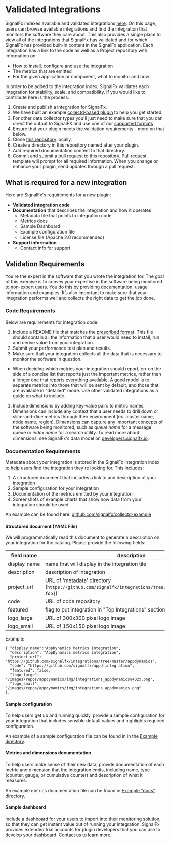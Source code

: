 # Validated Integrations

SignalFx indexes available and validated integrations [here](http://signalfx.github.io). On this page, users can browse available integrations and find the integration that monitors the software they care about. This also provides a single place to view all of the integrations that SignalFx has validated and for which SignalFx has provided built-in content in the SignalFx application. Each integration has a link to the code as well as a Project repository with information on:

- How to install, configure and use the integration
- The metrics that are emitted
- For the given application or component, what to monitor and how

In order to be added to the integration index, SignalFx validates each integration for stability, scale, and compatibility. If you would like to contribute here is the process:

1. Create and publish a integration for SignalFx.
 1. We have built an example [collectd-based plugin](https://github.com/signalfx/collectd-example/blob/master/example_plugin.py) to help you get started.
 1. For other data collector types you'll just need to make sure that you can direct the output to SignalFX and use one of our [supported formats](https://developers.signalfx.com/docs/signalfx-api-overview)
1. Ensure that your plugin meets the validation requirements - more on that below.
1. Clone [this repository](https://github.com/signalfx/Integrations) locally.
1. Create a directory in this repository named after your plugin.
1. Add required documentation content to that directory.
1. Commit and submit a pull request to this repository. Pull request template will prompt for all required information. When you change or enhance your plugin, send updates through a pull request.

## What is required for a new integration

Here are SignalFx's requirements for a new plugin:

- **Validated integration code**
- **Documentation** that describes the integration and how it operates
  - Metadata file that points to integration code
  - Metrics docs
  - Sample Dashboard
  - Example configuration file
  - License file (Apache 2.0 recommended)
- **Support information**
  - Contact info for support

## Validation Requirements

You're the expert in the software that you wrote the integration for. The goal of this exercise is to convey your expertise in the software being monitored to non-expert users. You do this by providing documentation, usage information and examples. It’s also important to make sure that your integration performs well and collects the right data to get the job done.

### Code Requirements
Below are requirements for integration code:

1. Include a README file that matches the [prescribed format](https://github.com/signalfx/integrations/blob/master/Example/README.md). This file should contain all the information that a user would need to install, run and derive value from your integration.
1. Submit your performance test plan and results.
1. Make sure that your integration collects all the data that is necessary to monitor the software in question.
  - When deciding which metrics your integration should report, err on the side of a concise list that reports just the important metrics, rather than a longer one that reports everything available. A good model is to separate metrics into those that will be sent by default, and those that are available in "detailed" mode. Use other validated integrations as a guide on what to include.
1. Include dimensions by adding key-value pairs to metric names. Dimensions can include any context that a user needs to drill down or slice-and-dice metrics through their environment (ex. cluster name, node name, region). Dimensions can capture any important concepts of the software being monitored, such as *queue name* for a message queue or *index name* for a search utility. To read more about dimensions, see SignalFx's data model on [developers.signalfx.io](http://developers.signalfx.io).

### Documentation Requirements

Metadata about your integration is stored in the SignalFx integration index to help users find the integration they're looking for. This includes:

1. A structured document that includes a link to and description of your integration
1. Sample configuration for your integration
1. Documentation of the metrics emitted by your integration
1. Screenshots of example charts that show how data from your integration should be used

An example can be found here: [github.com/signalfx/collectd-example](https://github.com/signalfx/collectd-example)

#### Structured document (YAML File)

We will programmatically read this document to generate a description on your integration for the catalog. Please provide the following fields:

| field name | description |
|------------|-------------|
| display_name | name that will display in the integration tile|
| description | description of integration |
| project_url | URL of 'metadata' directory (`https://github.com/signalfx/integrations/tree/master/[integration-foo]`)|
| code | URL of code repository |
| featured | flag to put integration in "Top Integrations" section |
| logo_large | URL of 300x300 pixel logo image |
| logo_small | URL of 150x150 pixel logo image |


Example:

```
{ "display_name":"AppDynamics Metrics Integration",
  "description": "AppDynamics metrics integration",
  "project_url": "https://github.com/signalfx/integrations/tree/master/appdynamics",
  "code": "https://github.com/signalfx/appd-integration",
  "featured": false,
  "logo_large": "/images/repos/appdynamics/img/integrations_appdynamics%402x.png",
  "logo_small": "/images/repos/appdynamics/img/integrations_appdynamics.png"
},
```

#### Sample configuration

To help users get up and running quickly, provide a sample configuration for your integration that includes sensible default values and highlights required configuration.

An example of a sample configuration file can be found in in the [Example directory](https://github.com/signalfx/integrations/blob/master/Example/10-example.conf).

#### Metrics and dimensions documentation

To help users make sense of their new data, provide documentation of each metric and dimension that the integration emits, including name, type (counter, gauge, or cumulative counter) and description of what it measures.

An example metrics documentation file can be found in [Example "docs" directory](https://github.com/signalfx/integrations/tree/master/Example/docs).

#### Sample dashboard

Include a dashboard for your users to import into their monitoring solution, so that they can get instant value out of running your integration. SignalFx provides extended trial accounts for plugin developers that you can use to develop your dashboard. [Contact us to learn more](mailto:community@signalfx.com).
